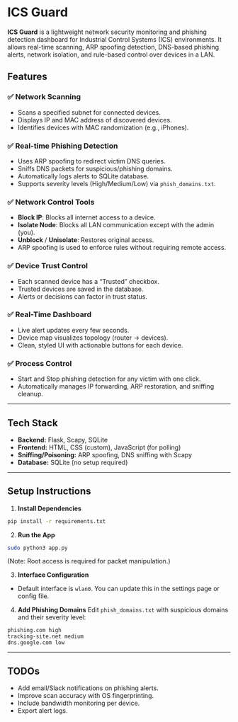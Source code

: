 # ICS Guard

**ICS Guard** is a lightweight network security monitoring and phishing detection dashboard for Industrial Control Systems (ICS) environments. It allows real-time scanning, ARP spoofing detection, DNS-based phishing alerts, network isolation, and rule-based control over devices in a LAN.

## Features

### ✅ Network Scanning
- Scans a specified subnet for connected devices.
- Displays IP and MAC address of discovered devices.
- Identifies devices with MAC randomization (e.g., iPhones).

### ✅ Real-time Phishing Detection
- Uses ARP spoofing to redirect victim DNS queries.
- Sniffs DNS packets for suspicious/phishing domains.
- Automatically logs alerts to SQLite database.
- Supports severity levels (High/Medium/Low) via `phish_domains.txt`.

### ✅ Network Control Tools
- **Block IP**: Blocks all internet access to a device.
- **Isolate Node**: Blocks all LAN communication except with the admin (you).
- **Unblock** / **Unisolate**: Restores original access.
- ARP spoofing is used to enforce rules without requiring remote access.

### ✅ Device Trust Control
- Each scanned device has a “Trusted” checkbox.
- Trusted devices are saved in the database.
- Alerts or decisions can factor in trust status.

### ✅ Real-Time Dashboard
- Live alert updates every few seconds.
- Device map visualizes topology (router → devices).
- Clean, styled UI with actionable buttons for each device.

### ✅ Process Control
- Start and Stop phishing detection for any victim with one click.
- Automatically manages IP forwarding, ARP restoration, and sniffing cleanup.

---

## Tech Stack

- **Backend:** Flask, Scapy, SQLite
- **Frontend:** HTML, CSS (custom), JavaScript (for polling)
- **Sniffing/Poisoning:** ARP spoofing, DNS sniffing with Scapy
- **Database:** SQLite (no setup required)

---

## Setup Instructions

1. **Install Dependencies**
```bash
pip install -r requirements.txt
```

2. **Run the App**
```bash
sudo python3 app.py
```
(Note: Root access is required for packet manipulation.)

3. **Interface Configuration**
- Default interface is `wlan0`. You can update this in the settings page or config file.

4. **Add Phishing Domains**
Edit `phish_domains.txt` with suspicious domains and their severity level:
```
phishing.com high
tracking-site.net medium
dns.google.com low
```

---

## TODOs

- Add email/Slack notifications on phishing alerts.
- Improve scan accuracy with OS fingerprinting.
- Include bandwidth monitoring per device.
- Export alert logs.
